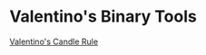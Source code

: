 # Valentino's Binary Tools


<a href="https://gist.githubusercontent.com/valentino242/85ce4e50cc503195786f45af929f7311/raw/98c5beac7be76eafcbc4a62437081186935991c5/Valentino's Candle Rule.xml">Valentino's Candle Rule</a>
